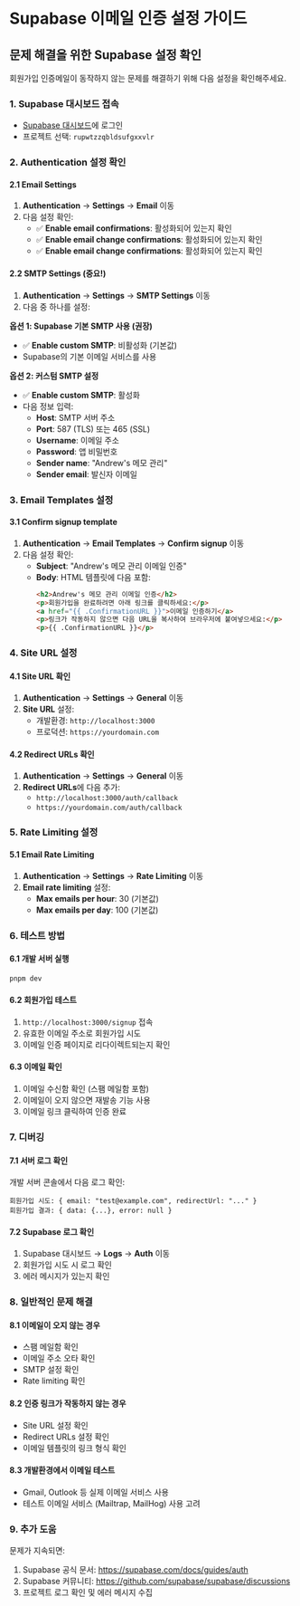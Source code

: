 # Supabase 이메일 인증 설정 가이드

## 문제 해결을 위한 Supabase 설정 확인

회원가입 인증메일이 동작하지 않는 문제를 해결하기 위해 다음 설정을 확인해주세요.

### 1. Supabase 대시보드 접속
- [Supabase 대시보드](https://supabase.com/dashboard)에 로그인
- 프로젝트 선택: `rupwtzzqbldsufgxxvlr`

### 2. Authentication 설정 확인

#### 2.1 Email Settings
1. **Authentication** → **Settings** → **Email** 이동
2. 다음 설정 확인:
   - ✅ **Enable email confirmations**: 활성화되어 있는지 확인
   - ✅ **Enable email change confirmations**: 활성화되어 있는지 확인
   - ✅ **Enable email change confirmations**: 활성화되어 있는지 확인

#### 2.2 SMTP Settings (중요!)
1. **Authentication** → **Settings** → **SMTP Settings** 이동
2. 다음 중 하나를 설정:

**옵션 1: Supabase 기본 SMTP 사용 (권장)**
- ✅ **Enable custom SMTP**: 비활성화 (기본값)
- Supabase의 기본 이메일 서비스를 사용

**옵션 2: 커스텀 SMTP 설정**
- ✅ **Enable custom SMTP**: 활성화
- 다음 정보 입력:
  - **Host**: SMTP 서버 주소
  - **Port**: 587 (TLS) 또는 465 (SSL)
  - **Username**: 이메일 주소
  - **Password**: 앱 비밀번호
  - **Sender name**: "Andrew's 메모 관리"
  - **Sender email**: 발신자 이메일

### 3. Email Templates 설정

#### 3.1 Confirm signup template
1. **Authentication** → **Email Templates** → **Confirm signup** 이동
2. 다음 설정 확인:
   - **Subject**: "Andrew's 메모 관리 이메일 인증"
   - **Body**: HTML 템플릿에 다음 포함:
     ```html
     <h2>Andrew's 메모 관리 이메일 인증</h2>
     <p>회원가입을 완료하려면 아래 링크를 클릭하세요:</p>
     <a href="{{ .ConfirmationURL }}">이메일 인증하기</a>
     <p>링크가 작동하지 않으면 다음 URL을 복사하여 브라우저에 붙여넣으세요:</p>
     <p>{{ .ConfirmationURL }}</p>
     ```

### 4. Site URL 설정

#### 4.1 Site URL 확인
1. **Authentication** → **Settings** → **General** 이동
2. **Site URL** 설정:
   - 개발환경: `http://localhost:3000`
   - 프로덕션: `https://yourdomain.com`

#### 4.2 Redirect URLs 확인
1. **Authentication** → **Settings** → **General** 이동
2. **Redirect URLs**에 다음 추가:
   - `http://localhost:3000/auth/callback`
   - `https://yourdomain.com/auth/callback`

### 5. Rate Limiting 설정

#### 5.1 Email Rate Limiting
1. **Authentication** → **Settings** → **Rate Limiting** 이동
2. **Email rate limiting** 설정:
   - **Max emails per hour**: 30 (기본값)
   - **Max emails per day**: 100 (기본값)

### 6. 테스트 방법

#### 6.1 개발 서버 실행
```bash
pnpm dev
```

#### 6.2 회원가입 테스트
1. `http://localhost:3000/signup` 접속
2. 유효한 이메일 주소로 회원가입 시도
3. 이메일 인증 페이지로 리다이렉트되는지 확인

#### 6.3 이메일 확인
1. 이메일 수신함 확인 (스팸 메일함 포함)
2. 이메일이 오지 않으면 재발송 기능 사용
3. 이메일 링크 클릭하여 인증 완료

### 7. 디버깅

#### 7.1 서버 로그 확인
개발 서버 콘솔에서 다음 로그 확인:
```
회원가입 시도: { email: "test@example.com", redirectUrl: "..." }
회원가입 결과: { data: {...}, error: null }
```

#### 7.2 Supabase 로그 확인
1. Supabase 대시보드 → **Logs** → **Auth** 이동
2. 회원가입 시도 시 로그 확인
3. 에러 메시지가 있는지 확인

### 8. 일반적인 문제 해결

#### 8.1 이메일이 오지 않는 경우
- 스팸 메일함 확인
- 이메일 주소 오타 확인
- SMTP 설정 확인
- Rate limiting 확인

#### 8.2 인증 링크가 작동하지 않는 경우
- Site URL 설정 확인
- Redirect URLs 설정 확인
- 이메일 템플릿의 링크 형식 확인

#### 8.3 개발환경에서 이메일 테스트
- Gmail, Outlook 등 실제 이메일 서비스 사용
- 테스트 이메일 서비스 (Mailtrap, MailHog) 사용 고려

### 9. 추가 도움

문제가 지속되면:
1. Supabase 공식 문서: https://supabase.com/docs/guides/auth
2. Supabase 커뮤니티: https://github.com/supabase/supabase/discussions
3. 프로젝트 로그 확인 및 에러 메시지 수집
